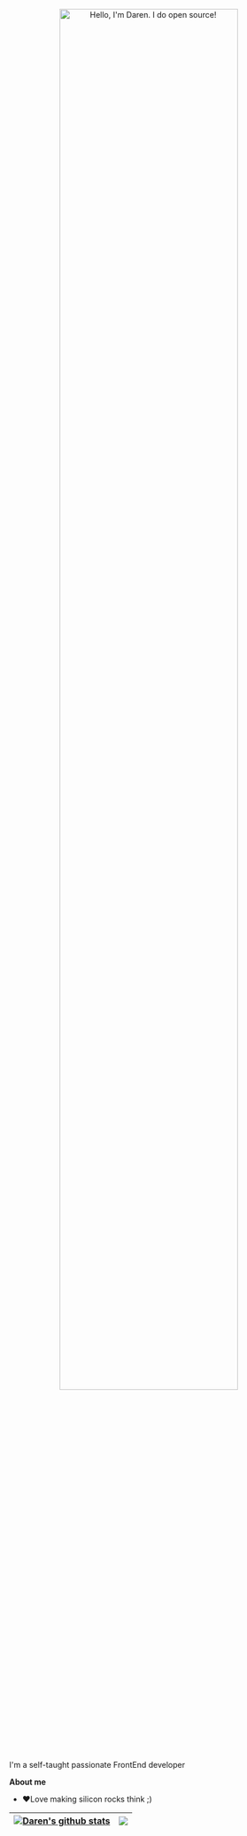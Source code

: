 <p align="center"><a href="https://DarenBobyMichael.github.io"><img width="80%" alt="Hello, I'm Daren. I do open source!" src="./assets/gh-readme-header.png" /></a></p>

<br />

I'm a self-taught passionate FrontEnd developer

**About me**

- ❤️Love making silicon rocks think ;)



| <a href="https://github.com/DarenBobyMichael/github-readme-stats"><img align="center" src="https://github-readme-stats.vercel.app/api?username=DarenBobyMichael&show_icons=true&include_all_commits=true&theme=buefy&hide_border=true" alt="Daren's github stats" /></a> | <a href="https://github.com/DarenBobyMichael/github-readme-stats"><img align="center" src="https://github-readme-stats.vercel.app/api/top-langs/?username=DarenBobyMichael&layout=compact&theme=buefy&hide_border=true" /></a> |
| ------------- | ------------- |

